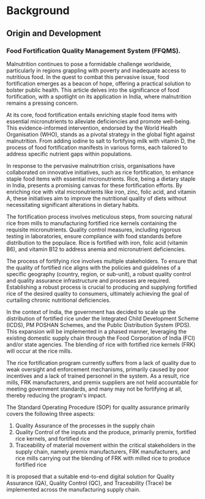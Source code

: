 # Background

## Origin and Development

### Food Fortification Quality Management System (FFQMS).

Malnutrition continues to pose a formidable challenge worldwide, particularly in regions grappling with poverty and inadequate access to nutritious food. In the quest to combat this pervasive issue, food fortification emerges as a beacon of hope, offering a practical solution to bolster public health. This article delves into the significance of food fortification, with a spotlight on its application in India, where malnutrition remains a pressing concern.

At its core, food fortification entails enriching staple food items with essential micronutrients to alleviate deficiencies and promote well-being. This evidence-informed intervention, endorsed by the World Health Organisation (WHO), stands as a pivotal strategy in the global fight against malnutrition. From adding iodine to salt to fortifying milk with vitamin D, the process of food fortification manifests in various forms, each tailored to address specific nutrient gaps within populations.

In response to the pervasive malnutrition crisis, organisations have collaborated on innovative initiatives, such as rice fortification, to enhance staple food items with essential micronutrients. Rice, being a dietary staple in India, presents a promising canvas for these fortification efforts. By enriching rice with vital micronutrients like iron, zinc, folic acid, and vitamin A, these initiatives aim to improve the nutritional quality of diets without necessitating significant alterations in dietary habits.

The fortification process involves meticulous steps, from sourcing natural rice from mills to manufacturing fortified rice kernels containing the requisite micronutrients. Quality control measures, including rigorous testing in laboratories, ensure compliance with food standards before distribution to the populace. Rice is fortified with iron, folic acid (vitamin B6), and vitamin B12 to address anemia and micronutrient deficiencies.

The process of fortifying rice involves multiple stakeholders. To ensure that the quality of fortified rice aligns with the policies and guidelines of a specific geography (country, region, or sub-unit), a robust quality control and quality assurance infrastructure and processes are required. Establishing a robust process is crucial to producing and supplying fortified rice of the desired quality to consumers, ultimately achieving the goal of curtailing chronic nutritional deficiencies.

In the context of India, the government has decided to scale up the distribution of fortified rice under the Integrated Child Development Scheme (ICDS), PM POSHAN Schemes, and the Public Distribution System (PDS). This expansion will be implemented in a phased manner, leveraging the existing domestic supply chain through the Food Corporation of India (FCI) and/or state agencies. The blending of rice with fortified rice kernels (FRK) will occur at the rice mills.

The rice fortification program currently suffers from a lack of quality due to weak oversight and enforcement mechanisms, primarily caused by poor incentives and a lack of trained personnel in the system. As a result, rice mills, FRK manufacturers, and premix suppliers are not held accountable for meeting government standards, and many may not be fortifying at all, thereby reducing the program's impact.

The Standard Operating Procedure (SOP) for quality assurance primarily covers the following three aspects:

1. Quality Assurance of the processes in the supply chain
2. Quality Control of the inputs and the produce, primarily premix, fortified rice kernels, and fortified rice
3. Traceability of material movement within the critical stakeholders in the supply chain, namely premix manufacturers, FRK manufacturers, and rice mills carrying out the blending of FRK with milled rice to produce fortified rice

It is proposed that a suitable end-to-end digital solution for Quality Assurance (QA), Quality Control (QC), and Traceability (Trace) be implemented across the manufacturing supply chain.
